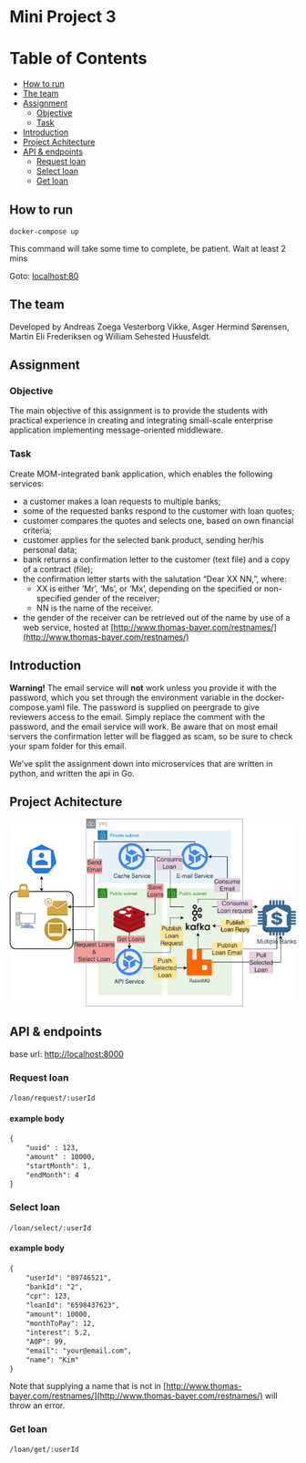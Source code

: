 # Mini Project 3

# Table of Contents
  - [How to run](#how-to-run)
  - [The team](#the-team)
  - [Assignment](#assignment)
    - [Objective](#objective)
    - [Task](#task)
  - [Introduction](#introduction)
  - [Project Achitecture](#project-achitecture)
  - [API & endpoints](#api--endpoints)
    - [Request loan](#request-loan)
    - [Select loan](#select-loan)
    - [Get loan](#get-loan)

## How to run 
```
docker-compose up
```
This command will take some time to complete, be patient. Wait at least 2 mins

Goto: [localhost:80](localhost:80)

## The team

Developed by Andreas Zoega Vesterborg Vikke, Asger Hermind Sørensen, Martin Eli Frederiksen og William Sehested Huusfeldt. 

## Assignment
### Objective
The main objective of this assignment is to provide the students with practical
experience in creating and integrating small-scale enterprise application implementing
message-oriented middleware.

### Task
Create MOM-integrated bank application, which enables the following services:
- a customer makes a loan requests to multiple banks;
- some of the requested banks respond to the customer with loan quotes;
- customer compares the quotes and selects one, based on own financial criteria;
- customer applies for the selected bank product, sending her/his personal data;
- bank returns a confirmation letter to the customer (text file) and a copy of a contract (file);
- the confirmation letter starts with the salutation “Dear XX NN,”, where:
    * XX is either ‘Mr’, ‘Ms’, or ‘Mx’, depending on the specified or non-specified gender
    of the receiver;
    * NN is the name of the receiver.  
- the gender of the receiver can be retrieved out of the name by use of a web service,
hosted at [http://www.thomas-bayer.com/restnames/](http://www.thomas-bayer.com/restnames/)

## Introduction

**Warning!** The email service will **not** work unless you provide it with the password, which you set through the environment variable in the docker-compose.yaml file. The password is supplied on peergrade to give reviewers access to the email. Simply replace the comment with the password, and the email service will work. Be aware that on most email servers the confirmation letter will be flagged as scam, so be sure to check your spam folder for this email. 

We've split the assignment down into microservices that are written in python, and written the api in Go. 



## Project Achitecture
![image](arkitektur.png)


## API & endpoints

base url: [http://localhost:8000](http://localhost:8000)

### Request loan
`/loan/request/:userId`

#### example body
```
{
    "uuid" : 123,
    "amount" : 10000,
    "startMonth": 1,
    "endMonth": 4
}   
``` 

### Select loan
``/loan/select/:userId``

#### example body
```
{
    "userId": "89746521",
    "bankId": "2",
    "cpr": 123,
    "loanId": "6598437623",
    "amount": 10000,
    "monthToPay": 12,
    "interest": 5.2,
    "AOP": 99,
    "email": "your@email.com",
    "name": "Kim"
}  
``` 

Note that supplying a name that is not in [http://www.thomas-bayer.com/restnames/](http://www.thomas-bayer.com/restnames/) will throw an error.

### Get loan
``/loan/get/:userId``